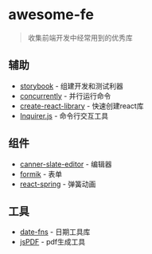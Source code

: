 # awesome-fe

> 收集前端开发中经常用到的优秀库

## 辅助

- [storybook](https://github.com/storybooks/storybook) - 组建开发和测试利器
- [concurrently](https://github.com/kimmobrunfeldt/concurrently) - 并行运行命令
- [create-react-library](https://github.com/transitive-bullshit/create-react-library) - 快速创建react库
- [Inquirer.js](https://github.com/SBoudrias/Inquirer.js) - 命令行交互工具

## 组件

- [canner-slate-editor](https://github.com/Canner/canner-slate-editor) - 编辑器
- [formik](https://github.com/jaredpalmer/formik) - 表单
- [react-spring](https://github.com/react-spring/react-spring) - 弹簧动画

## 工具

- [date-fns](https://github.com/date-fns/date-fns) - 日期工具库
- [jsPDF](https://github.com/MrRio/jsPDF) - pdf生成工具
